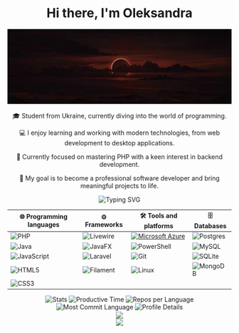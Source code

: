 <h1 align="center">Hi there, I'm Oleksandra </h1>

<p align="center">
  <img src="img/header.jpg" alt="Header image">
</p>

<div align="center">

  <p>🎓 Student from Ukraine, currently diving into the world of programming.</p>

  <p>💻 I enjoy learning and working with modern technologies, from web development to desktop applications.</p>

  <p>🐘 Currently focused on mastering PHP with a keen interest in backend development.</p>

  <p>🎯 My goal is to become a professional software developer and bring meaningful projects to life.</p>

</div>

<p align="center">
  <img src="https://readme-typing-svg.herokuapp.com?font=Fira+Code&size=24&duration=3000&pause=1000&color=cc0000&center=true&vCenter=true&width=500&lines=My+Tech+Stack;Tools+and+Technologies+I+Love!" alt="Typing SVG" />
</p>

<div align="center">

| 🌐 **Programming languages**                                                                                                 | ⚙️ **Frameworks**                                                                                                  | 🛠️ **Tools and platforms**                                                                                                  | 🗄️ **Databases**                                                                                                     |
| ---------------------------------------------------------------------------------------------------------------------------- | ------------------------------------------------------------------------------------------------------------------ | --------------------------------------------------------------------------------------------------------------------------- | -------------------------------------------------------------------------------------------------------------------- |
| ![PHP](https://img.shields.io/badge/php-%23777BB4.svg?style=for-the-badge&logo=php&logoColor=white)                          | ![Livewire](https://img.shields.io/badge/livewire-%234e56a6.svg?style=for-the-badge&logo=livewire&logoColor=white) | [![Microsoft Azure](https://custom-icon-badges.demolab.com/badge/Microsoft%20Azure-0089D6?logo=msazure&logoColor=white)](#) | ![Postgres](https://img.shields.io/badge/postgres-%23316192.svg?style=for-the-badge&logo=postgresql&logoColor=white) |
| ![Java](https://img.shields.io/badge/java-%23ED8B00.svg?style=for-the-badge&logo=openjdk&logoColor=white)                    | ![JavaFX](https://img.shields.io/badge/javafx-%23FF0000.svg?style=for-the-badge&logo=javafx&logoColor=white)       | ![PowerShell](https://img.shields.io/badge/PowerShell-%235391FE.svg?style=for-the-badge&logo=powershell&logoColor=white)    | ![MySQL](https://img.shields.io/badge/mysql-4479A1.svg?style=for-the-badge&logo=mysql&logoColor=white)               |
| ![JavaScript](https://img.shields.io/badge/javascript-%23323330.svg?style=for-the-badge&logo=javascript&logoColor=%23F7DF1E) | ![Laravel](https://img.shields.io/badge/laravel-%23FF2D20.svg?style=for-the-badge&logo=laravel&logoColor=white)    | ![Git](https://img.shields.io/badge/git-%23F05033.svg?style=for-the-badge&logo=git&logoColor=white)                         | ![SQLite](https://img.shields.io/badge/sqlite-%2307405e.svg?style=for-the-badge&logo=sqlite&logoColor=white)         |
| ![HTML5](https://img.shields.io/badge/html5-%23E34F26.svg?style=for-the-badge&logo=html5&logoColor=white)                    | ![Filament](https://img.shields.io/badge/Filament-FFAA00?style=for-the-badge&logoColor=%23000000)                  | ![Linux](https://img.shields.io/badge/Linux-FCC624?style=for-the-badge&logo=linux&logoColor=black)                          | ![MongoDB](https://img.shields.io/badge/MongoDB-%234ea94b.svg?style=for-the-badge&logo=mongodb&logoColor=white)      |
| ![CSS3](https://img.shields.io/badge/css3-%231572B6.svg?style=for-the-badge&logo=css3&logoColor=white)                       |                                                                                                                    |                                                                                                                             |                                                                                                                      |

<div id="header" align="center">
  <img src="http://github-profile-summary-cards.vercel.app/api/cards/stats?username=Sashka11111&theme=radical" alt="Stats" />
  <img src="http://github-profile-summary-cards.vercel.app/api/cards/productive-time?username=Sashka11111&theme=radical" alt="Productive Time" />
  <img src="http://github-profile-summary-cards.vercel.app/api/cards/repos-per-language?username=Sashka11111&theme=radical" alt="Repos per Language" />
  <img src="http://github-profile-summary-cards.vercel.app/api/cards/most-commit-language?username=Sashka11111&theme=radical" alt="Most Commit Language" />
  <img src="http://github-profile-summary-cards.vercel.app/api/cards/profile-details?username=Sashka11111&theme=radical" alt="Profile Details" />
 </div>

<a href="https://github.com/jgphilpott/github-readme-activity-graph">
    <picture>
        <source media="(prefers-color-scheme: dark)" srcset="https://github-readme-activity-graph.vercel.app/graph?username=Sashka11111&theme=gruvbox&area=true&hide_border=true&custom_title=Past%20Months%20Activity&color=CC0000&line=CC0000&point=CC0000&bg_color=2F2F2F">
        <img align="center" src="https://github-readme-activity-graph.vercel.app/graph?username=Sashka11111&theme=github-light&area=true&hide_border=true&custom_title=Past%20Months%20Activity&color=CC0000&line=CC0000&point=CC0000&bg_color=FFFFFF">
    </picture>
</a>

<div align="center">
    <img src="https://komarev.com/ghpvc/?username=Sashka11111&color=CC0000" />
</div>
